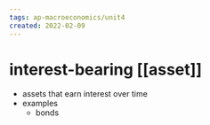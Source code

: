 ```yaml
---
tags: ap-macroeconomics/unit4 
created: 2022-02-09
---
```


# interest-bearing [[asset]]

- assets that earn interest over time
- examples
	- bonds

<!---->